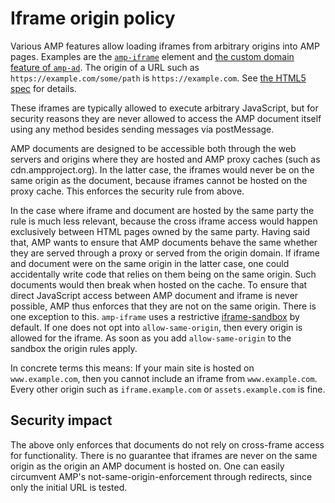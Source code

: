 # Iframe origin policy

Various AMP features allow loading iframes from arbitrary origins into AMP pages. Examples are the [`amp-iframe`](../extensions/amp-iframe/README.md) element and [the custom domain feature of `amp-ad`](../builtins/amp-ad.md#running-ads-from-a-custom-domain). The origin of a URL such as `https://example.com/some/path` is `https://example.com`. See [the HTML5 spec](https://www.w3.org/TR/2011/WD-html5-20110525/origin-0.html#origin) for details.

These iframes are typically allowed to execute arbitrary JavaScript, but for security reasons they are never allowed to access the AMP document itself using any method besides sending messages via postMessage.

AMP documents are designed to be accessible both through the web servers and origins where they are hosted and AMP proxy caches (such as cdn.ampproject.org). In the latter case, the iframes would never be on the same origin as the document, because iframes cannot be hosted on the proxy cache. This enforces the security rule from above.

In the case where iframe and document are hosted by the same party the rule is much less relevant, because the cross iframe access would happen exclusively between HTML pages owned by the same party. Having said that, AMP wants to ensure that AMP documents behave the same whether they are served through a proxy or served from the origin domain. If iframe and document were on the same origin in the latter case, one could accidentally write code that relies on them being on the same origin. Such documents would then break when hosted on the cache. To ensure that direct JavaScript access between AMP document and iframe is never possible, AMP thus enforces that they are not on the same origin. There is one exception to this. `amp-iframe` uses a restrictive [iframe-sandbox](https://developer.mozilla.org/en-US/docs/Web/HTML/Element/iframe#attr-sandbox) by default. If one does not opt into `allow-same-origin`, then every origin is allowed for the iframe. As soon as you add `allow-same-origin` to the sandbox the origin rules apply.

In concrete terms this means: If your main site is hosted on `www.example.com`, then you cannot include an iframe from `www.example.com`. Every other origin such as `iframe.example.com` or `assets.example.com` is fine.

## Security impact

The above only enforces that documents do not rely on cross-frame access for functionality. There is no guarantee that iframes are never on the same origin as the origin an AMP document is hosted on. One can easily circumvent AMP's not-same-origin-enforcement through redirects, since only the initial URL is tested.
